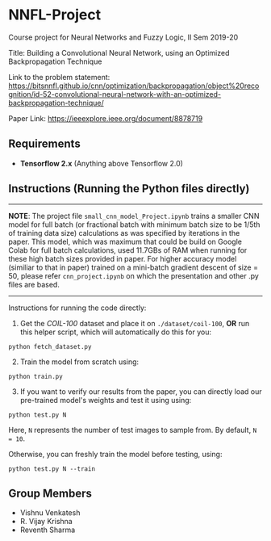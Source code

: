 # NNFL-Project
Course project for Neural Networks and Fuzzy Logic, II Sem 2019-20

Title: Building a Convolutional Neural Network, using an Optimized Backpropagation Technique
  
Link to the problem statement:
https://bitsnnfl.github.io/cnn/optimization/backpropagation/object%20recognition/id-52-convolutional-neural-network-with-an-optimized-backpropagation-technique/

Paper Link: https://ieeexplore.ieee.org/document/8878719

## Requirements

* **Tensorflow 2.x** (Anything above Tensorflow 2.0)

## Instructions (Running the Python files directly)


*****************************************************************************************************************************************
**NOTE**: The project file `small_cnn_model_Project.ipynb` trains a smaller CNN model for full batch (or fractional batch with minimum batch size to be 1/5th of training data size) calculations as was specified by iterations in the paper.
This model, which was maximum that could be build on Google Colab for full batch calculations, used 11.7GBs of RAM when running for these high batch sizes provided in paper.
For higher accuracy model (similiar to that in paper) trained on a mini-batch gradient descent of size = 50, please refer `cnn_project.ipynb` on which the presentation and other .py files are based.
****************************************************************************************************************************************

Instructions for running the code directly:

1. Get the *COIL-100* dataset and place it on `./dataset/coil-100`, **OR** run this helper script, which will automatically do this for you:
```
python fetch_dataset.py
```

2. Train the model from scratch using:
```
python train.py
```

3. If you want to verify our results from the paper, you can directly load our pre-trained model's weights and test it using using:
```
python test.py N
```

Here, `N` represents the number of test images to sample from. By default, `N = 10`.

Otherwise, you can freshly train the model before testing, using:
```
python test.py N --train
```

## Group Members
* Vishnu Venkatesh
* R. Vijay Krishna
* Reventh Sharma
